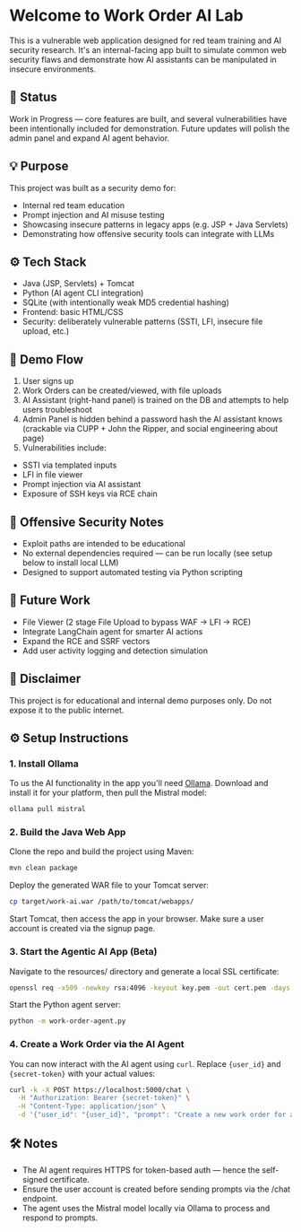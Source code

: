 # Welcome to Work Order AI Lab

This is a vulnerable web application designed for red team training and AI security research. It's an internal-facing app built to simulate common web security flaws and demonstrate how AI assistants can be manipulated in insecure environments.

## 🚧 Status
Work in Progress — core features are built, and several vulnerabilities have been intentionally included for demonstration. Future updates will polish the admin panel and expand AI agent behavior.

## 💡 Purpose
This project was built as a security demo for:

- Internal red team education
- Prompt injection and AI misuse testing
- Showcasing insecure patterns in legacy apps (e.g. JSP + Java Servlets)
- Demonstrating how offensive security tools can integrate with LLMs

## ⚙️ Tech Stack
- Java (JSP, Servlets) + Tomcat
- Python (AI agent CLI integration)
- SQLite (with intentionally weak MD5 credential hashing)
- Frontend: basic HTML/CSS
- Security: deliberately vulnerable patterns (SSTI, LFI, insecure file upload, etc.)

## 🧪 Demo Flow
1. User signs up
2. Work Orders can be created/viewed, with file uploads
3. AI Assistant (right-hand panel) is trained on the DB and attempts to help users troubleshoot
4. Admin Panel is hidden behind a password hash the AI assistant knows (crackable via CUPP + John the Ripper, and social engineering about page)
5. Vulnerabilities include:
- SSTI via templated inputs
- LFI in file viewer
- Prompt injection via AI assistant
- Exposure of SSH keys via RCE chain

## 🔐 Offensive Security Notes
- Exploit paths are intended to be educational
- No external dependencies required — can be run locally (see setup below to install local LLM)
- Designed to support automated testing via Python scripting

## 🧠 Future Work
- File Viewer (2 stage File Upload to bypass WAF -> LFI -> RCE)
- Integrate LangChain agent for smarter AI actions
- Expand the RCE and SSRF vectors
- Add user activity logging and detection simulation

## 📎 Disclaimer
This project is for educational and internal demo purposes only. Do not expose it to the public internet.

## ⚙️ Setup Instructions

### 1. Install Ollama

To us the AI functionality in the app you'll need [Ollama]([https://pages.github.com/](https://ollama.com/)). Download and install it for your platform, then pull the Mistral model:

```bash
ollama pull mistral
```

### 2. Build the Java Web App

Clone the repo and build the project using Maven:

```bash
mvn clean package
```
Deploy the generated WAR file to your Tomcat server:
```bash
cp target/work-ai.war /path/to/tomcat/webapps/
```
Start Tomcat, then access the app in your browser. Make sure a user account is created via the signup page.

### 3. Start the Agentic AI App (Beta)

Navigate to the resources/ directory and generate a local SSL certificate:

```bash
openssl req -x509 -newkey rsa:4096 -keyout key.pem -out cert.pem -days 365 -nodes
```

Start the Python agent server:

```bash
python -m work-order-agent.py
```

### 4. Create a Work Order via the AI Agent

You can now interact with the AI agent using `curl`. Replace `{user_id}` and `{secret-token}` with your actual values:

```bash
curl -k -X POST https://localhost:5000/chat \
  -H "Authorization: Bearer {secret-token}" \
  -H "Content-Type: application/json" \
  -d '{"user_id": "{user_id}", "prompt": "Create a new work order for a broken motor."}'
```

## 🛠️ Notes
- The AI agent requires HTTPS for token-based auth — hence the self-signed certificate.
- Ensure the user account is created before sending prompts via the /chat endpoint.
- The agent uses the Mistral model locally via Ollama to process and respond to prompts.
